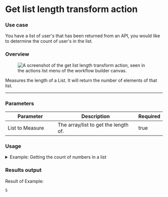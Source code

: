 # Get list length transform action

### Use case

You have a list of user's that has been returned from an API, you would like to determine the count of user's in the list.

### Overview

<figure><img src="../../../.gitbook/assets/Screenshot 2025-04-18 at 2.59.32 PM.png" alt="A screenshot of the get list length transform action, seen in the actions list menu of the workflow builder canvas."><figcaption></figcaption></figure>

Measures the length of a List. It will return the number of elements of that list.

***

### Parameters

<table><thead><tr><th width="217">Parameter</th><th width="417.3333333333333">Description</th><th data-type="checkbox">Required</th></tr></thead><tbody><tr><td>List to Measure</td><td>The array/list to get the length of.</td><td>true</td></tr></tbody></table>

### Usage

<details>

<summary>Example: Getting the count of numbers in a list</summary>

Inputs:

**List to Measure:** `[1,2,3,4,5]`

</details>

### Results output

Result of Example:

```
5
```
